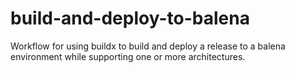 # build-and-deploy-to-balena
Workflow for using buildx to build and deploy a release to a balena environment while supporting one or more architectures.
